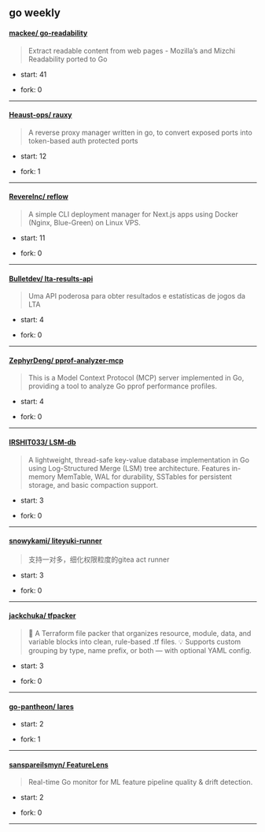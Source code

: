 ## go weekly

#### [mackee/ go-readability](https://github.com/mackee/go-readability)
>  Extract readable content from web pages - Mozilla’s and Mizchi Readability ported to Go
+ start: 41
+ fork: 0
---
#### [Heaust-ops/ rauxy](https://github.com/Heaust-ops/rauxy)
>  A reverse proxy manager written in go, to convert exposed ports into token-based auth protected ports
+ start: 12
+ fork: 1
---
#### [RevereInc/ reflow](https://github.com/RevereInc/reflow)
>  A simple CLI deployment manager for Next.js apps using Docker (Nginx, Blue-Green) on Linux VPS.
+ start: 11
+ fork: 0
---
#### [Bulletdev/ lta-results-api](https://github.com/Bulletdev/lta-results-api)
>  Uma API poderosa para obter resultados e estatísticas de jogos da LTA
+ start: 4
+ fork: 0
---
#### [ZephyrDeng/ pprof-analyzer-mcp](https://github.com/ZephyrDeng/pprof-analyzer-mcp)
>  This is a Model Context Protocol (MCP) server implemented in Go, providing a tool to analyze Go pprof performance profiles.
+ start: 4
+ fork: 0
---
#### [IRSHIT033/ LSM-db](https://github.com/IRSHIT033/LSM-db)
>  A lightweight, thread-safe key-value database implementation in Go using Log-Structured Merge (LSM) tree architecture. Features in-memory MemTable, WAL for durability, SSTables for persistent storage, and basic compaction support.
+ start: 3
+ fork: 0
---
#### [snowykami/ liteyuki-runner](https://github.com/snowykami/liteyuki-runner)
>  支持一对多，细化权限粒度的gitea act runner
+ start: 3
+ fork: 0
---
#### [jackchuka/ tfpacker](https://github.com/jackchuka/tfpacker)
>  🧩 A Terraform file packer that organizes resource, module, data, and variable blocks into clean, rule-based .tf files. 💡 Supports custom grouping by type, name prefix, or both — with optional YAML config.
+ start: 3
+ fork: 0
---
#### [go-pantheon/ lares](https://github.com/go-pantheon/lares)
>  
+ start: 2
+ fork: 1
---
#### [sanspareilsmyn/ FeatureLens](https://github.com/sanspareilsmyn/FeatureLens)
>  Real-time Go monitor for ML feature pipeline quality & drift detection.
+ start: 2
+ fork: 0
---